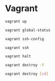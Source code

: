 # Vagrant

```bash
vagrant up

vagrant global-status

vagrant ssh-config

vagrant ssh

vagrant halt

vagrant destroy -f

vagrant destroy [id]
```
